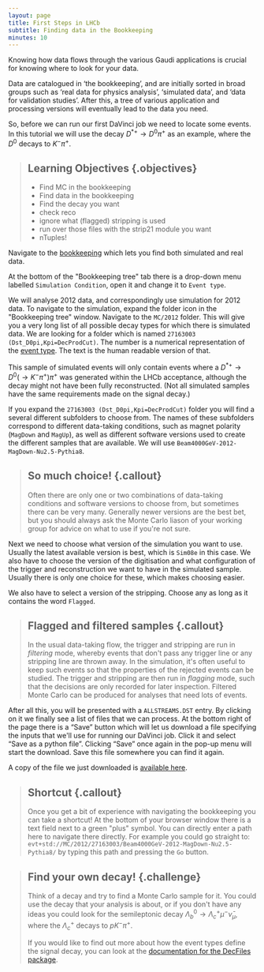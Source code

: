 ```yaml
---
layout: page
title: First Steps in LHCb
subtitle: Finding data in the Bookkeeping
minutes: 10
---
```

Knowing how data flows through the various Gaudi applications is crucial for 
knowing where to look for your data.

Data are catalogued in ‘the bookkeeping’, and are initially sorted in broad 
groups such as ‘real data for physics analysis’, ‘simulated data’, and ‘data 
for validation studies’.
After this, a tree of various application and processing versions will 
eventually lead to the data you need.

So, before we can run our first DaVinci job we need to locate some events. In 
this tutorial we will use the decay $D^{*+} \to D^{0}\pi^{+}$ as an example, 
where the $D^{0}$ decays to $K^{-}\pi^{+}$.

> ## Learning Objectives {.objectives}
>
> * Find MC in the bookkeeping
> * Find data in the bookkeeping
> * Find the decay you want
> * check reco
> * ignore what (flagged) stripping is used
> * run over those files with the strip21 module you want
> * nTuples!

Navigate to the 
[bookkeeping](https://lhcb-portal-dirac.cern.ch/DIRAC/?view=tabs&theme=Grey&url_state=1|*LHCbDIRAC.BookkeepingBrowser.classes.BookkeepingBrowser:,) 
which lets you find both simulated
and real data.

At the bottom of the "Bookkeeping tree" tab there is a drop-down menu
labelled `Simulation Condition`, open it and change it to `Event
type`.

We will analyse 2012 data, and correspondingly use simulation for 2012
data. To navigate to the simulation, expand the folder icon in the
"Bookkeeping tree" window. Navigate to the `MC/2012` folder. This will
give you a very long list of all possible decay types for which there
is simulated data. We are looking for a folder which is named
`27163003 (Dst_D0pi,Kpi=DecProdCut)`. The number is a numerical
representation of the [event
type](https://cds.cern.ch/record/855452?ln=en).  The text is the human
readable version of that.

This sample of simulated events will only contain events where a $D^{*+} \to 
D^{0}(\to K^{-}\pi^{+})\pi^{+}$ was generated within the LHCb acceptance, 
although the decay might not have been fully reconstructed. (Not all simulated 
samples have the same requirements made on the signal decay.)

If you expand the `27163003 (Dst_D0pi,Kpi=DecProdCut)` folder you
will find a several different subfolders to choose from. The names of these 
subfolders correspond to different data-taking conditions, such as magnet 
polarity (`MagDown` and `MagUp`), as well as different software versions used 
to create the different samples that are available. We will use 
`Beam4000GeV-2012-MagDown-Nu2.5-Pythia8`.

> ## So much choice! {.callout}
> Often there are only one or two combinations of data-taking conditions and 
> software versions to choose from, but sometimes there can be very many.
> Generally newer versions are the best bet, but you should always ask the 
> Monte Carlo liason of your working group for advice on what to use if you're 
> not sure.

Next we need to choose what version of the simulation you want to
use. Usually the latest available version is best, which is `Sim08e` in
this case. We also have to choose the version of the
digitisation and what configuration of the trigger and reconstruction
we want to have in the simulated sample. Usually
there is only one choice for these, which makes choosing easier.

We also have to select a version of the stripping. Choose any as long as it 
contains the word `Flagged`.

> ## Flagged and filtered samples {.callout}
> In the usual data-taking flow, the trigger and stripping are run in 
> *filtering* mode, whereby events that don't pass any trigger line or any 
> stripping line are thrown away. In the simulation, it's often useful to keep 
> such events so that the properties of the rejected events can be studied.
> The trigger and stripping are then run in _flagging_ mode, such that the 
> decisions are only recorded for later inspection.
> Filtered Monte Carlo can be produced for analyses that need lots of events.

After all this, you will be presented with a `ALLSTREAMS.DST` entry. By
clicking on it we finally see a list of files that we can
process. At the bottom right of the page there is a “Save” button
which will let us download a file specifying the inputs that we'll use for 
running our DaVinci job. Click it and select “Save as a
python file”. Clicking “Save” once again in the pop-up menu will start the
download. Save this file somewhere you can find it again.

A copy of the file we just downloaded is [available
here](data/MC_2012_27163003_Beam4000GeV2012MagDownNu2.5Pythia8_Sim08e_Digi13_Trig0x409f0045_Reco14a_Stripping20NoPrescalingFlagged_ALLSTREAMS.DST.py).

> ## Shortcut {.callout}
>
> Once you get a bit of experience with navigating the bookkeeping you
> can take a shortcut! At the bottom of your browser window there is a
> text field next to a green "plus" symbol. You can directly enter a
> path here to navigate there directly. For example you could go
> straight to:
> `evt+std://MC/2012/27163003/Beam4000GeV-2012-MagDown-Nu2.5-Pythia8/`
> by typing this path and pressing the `Go` button.

> ## Find your own decay! {.challenge}
> Think of a decay and try to find a Monte Carlo sample for it. You could use 
> the decay that your analysis is about, or if you don't have any ideas you 
> could look for the semileptonic decay $\Lambda_{b}^{0} \to 
> \Lambda_{c}^{+}\mu^{-}\bar{\nu}_{\mu}$, where the $\Lambda_{c}^{+}$ decays to 
> $pK^{-}\pi^{+}$.
>
> If you would like to find out more about how the event types define the 
> signal decay, you can look at the [documentation for the DecFiles 
> package](http://lhcb-release-area.web.cern.ch/LHCb-release-area/DOC/decfiles/).
